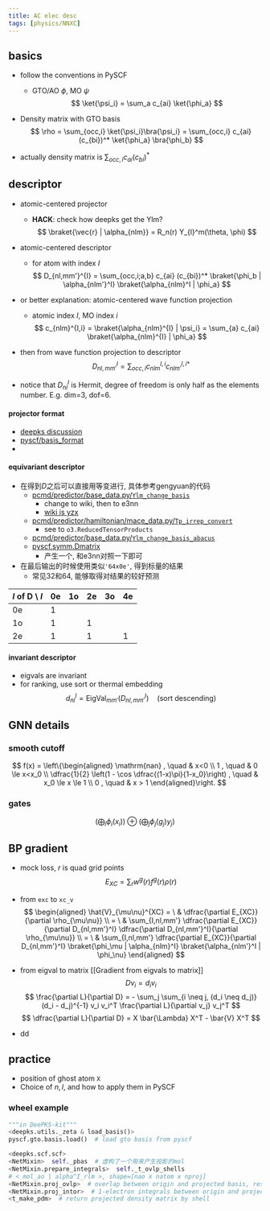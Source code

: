 ```yaml
---
title: AC elec desc
tags: [physics/NNXC]
---
```



## basics

- follow the conventions in PySCF
	- GTO/AO $\phi$, MO $\psi$
$$
\ket{\psi_i} = \sum_a c_{ai} \ket{\phi_a}
$$

- Density matrix with GTO basis
$$
\rho = \sum_{occ,i} \ket{\psi_i}\bra{\psi_i}
= \sum_{occ,i} c_{ai} (c_{bi})^* \ket{\phi_a} \bra{\phi_b}
$$
- actually density matrix is $\sum_{occ,i} c_{ai} (c_{bi})^*$


## descriptor

- atomic-centered projector
	- **HACK**: check how deepks get the Ylm?
$$
\braket{\vec{r} | \alpha_{nlm}} = R_n(r) Y_{l}^m(\theta, \phi)
$$

- atomic-centered descriptor
	- for atom with index $I$
$$
D_{nl,mm'}^{I} = \sum_{occ,i;a,b} c_{ai} (c_{bi})^*
\braket{\phi_b | \alpha_{nlm'}^I} \braket{\alpha_{nlm}^I | \phi_a}
$$

- or better explanation: atomic-centered wave function projection
	- atomic index $I$, MO index $i$
$$
c_{nlm}^{I,i} = \braket{\alpha_{nlm}^{I} | \psi_i}
= \sum_{a} c_{ai} \braket{\alpha_{nlm}^{I} | \phi_a}
$$
- then from wave function projection to descriptor
$$
D_{nl,mm'}^{I} = \sum_{occ,i} c_{nlm}^{I,i} c_{nlm'}^{I,i *}
$$
- notice that $D_{nl}^I$ is Hermit, degree of freedom is only half as the elements number. E.g. dim=3, dof=6.

#### projector format
- [deepks discussion](https://github.com/deepmodeling/deepks-kit/discussions/52)
- [pyscf/basis_format](https://pyscf.org/user/gto.html#basis-format)
- 


#### equivariant descriptor
- 在得到$D$之后可以直接用等变进行, 具体参考gengyuan的代码
	- [pcmd/predictor/base_data.py/`Ylm_change_basis`](https://gitlab.pjlab.org.cn/hugengyuan/pcmd/-/blob/main/pcmd/predictor/base_data.py#L206)
		- change to wiki, then to e3nn
		- [wiki is yzx](https://en.wikipedia.org/wiki/Table_of_spherical_harmonics#Real_spherical_harmonics)
	- [pcmd/predictor/hamiltonian/mace_data.py/`Tp_irrep_convert`](https://gitlab.pjlab.org.cn/hugengyuan/pcmd/-/blob/main/pcmd/predictor/hamiltonian/mace_data.py#L26)
		- see to `o3.ReducedTensorProducts`
	- [pcmd/predictor/base_data.py/`Ylm_change_basis_abacus`](https://gitlab.pjlab.org.cn/hugengyuan/pcmd/-/blob/main/pcmd/predictor/base_data.py#L468)
	- [pyscf.symm.Dmatrix](https://pyscf.org/pyscf_api_docs/pyscf.symm.html#pyscf.symm.Dmatrix.Dmatrix)
		- 产生一个, 和e3nn对照一下即可
- 在最后输出的时候使用类似`'64x0e'`, 得到标量的结果
	- 常见32和64, 能够取得对结果的较好预测

| $l$ of D \\ $l$ | 0e  | 1o  | 2e  | 3o  | 4e  |
| --------------- | --- | --- | --- | --- | --- |
| 0e              | 1   |     |     |     |     |
| 1o              | 1   |     | 1   |     |     |
| 2e              | 1   |     | 1   |     | 1   |


#### invariant descriptor
- eigvals are invariant
- for ranking, use sort or thermal embedding
$$
d_{nl}^I = \mathrm{EigVal}_{mm'}(D_{nl,mm'}^{I}) \quad \text{(sort descending)}
$$

## GNN details

### smooth cutoff
$$
f(x) =
\left\{\begin{aligned}
\mathrm{nan} , \quad & x<0 \\
1 , \quad & 0 \le x<x_0 \\
\dfrac{1}{2} \left(1 - \cos \dfrac{(1-x)\pi}{1-x_0}\right) , \quad & x_0 \le x \le 1 \\
0 , \quad & x > 1
\end{aligned}\right.
$$

### gates
$$
\left(\bigoplus_i \phi_i(x_i) \right) \oplus \left(\bigoplus_j \phi_j(g_j) y_j \right)
$$



## BP gradient

- mock loss, $r$ is quad grid points
$$E_{XC} = \sum_{r} w^g (r) f^g (r) \rho(r)$$
- from `exc` to `xc_v`
$$
\begin{aligned}
\hat{V}_{\mu\nu}^{XC} = \ & \dfrac{\partial E_{XC}}{\partial \rho_{\mu\nu}} \\
= \ & \sum_{I,nl,mm'} \dfrac{\partial E_{XC}}{\partial D_{nl,mm'}^I} \dfrac{\partial D_{nl,mm'}^I}{\partial \rho_{\mu\nu}} \\
= \ & \sum_{I,nl,mm'} \dfrac{\partial E_{XC}}{\partial D_{nl,mm'}^I} \braket{\phi_\mu | \alpha_{nlm}^I} \braket{\alpha_{nlm'}^I | \phi_\nu}
\end{aligned}
$$
- from eigval to matrix [[Gradient from eigvals to matrix]]
$$D v_i = d_i v_i$$
$$
\frac{\partial L}{\partial D}
= - \sum_j \sum_{i \neq j, (d_i \neq d_j)}
(d_i - d_j)^{-1} v_i v_i^T
\frac{\partial L}{\partial v_j} v_j^T
$$
$$
\dfrac{\partial L}{\partial D} = X \bar{\Lambda} X^T - \bar{V} X^T
$$

- dd





## practice

- position of ghost atom `X`
- Choice of $n,l$, and how to apply them in PySCF





### wheel example
```Python
"""in DeePKS-kit"""
<deepks.utils._zeta & load_basis()>
pyscf.gto.basis.load()  # load gto basis from pyscf

<deepks.scf.scf>
<NetMixin>  self._pbas  # 虚构了一个用来产生投影的mol
<NetMixin.prepare_integrals>  self._t_ovlp_shells
# < mol_ao | alpha^I_rlm >, shape=[nao x natom x nproj]
<NetMixin.proj_ovlp>  # overlap between origin and projected basis, reshaped
<NetMixin.proj_intor>  # 1-electron integrals between origin and projected basis, or say, real mol and composed mol
<t_make_pdm>  # return projected density matrix by shell 
```


